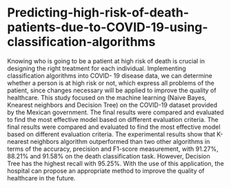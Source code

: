 # Predicting-high-risk-of-death-patients-due-to-COVID-19-using-classification-algorithms

Knowing who is going to be a patient at high risk of death is crucial in designing the right treatment for each
individual. Implementing classification algorithms into COVID-
19 disease data, we can determine whether a person is at high risk
or not, which express all problems of the patient, since changes
necessary will be applied to improve the quality of healthcare.
This study focused on the machine learning (Naive Bayes, Knearest neighbors and Decision Tree) on the COVID-19 dataset
provided by the Mexican government. The final results were
compared and evaluated to find the most effective model based
on different evaluation criteria. The final results were compared
and evaluated to find the most effective model based on different
evaluation criteria. The experimental results show that K-nearest
neighbors algorithm outperformed than two other algorithms
in terms of the accuracy, precision and F1-score measurement,
with 91.27%, 88.21% and 91.58% on the death classification
task. However, Decision Tree has the highest recall with 95.25%.
With the use of this application, the hospital can propose an
appropriate method to improve the quality of healthcare in the
future.
